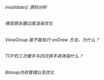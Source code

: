 ###### invalidate() 源码分析

###### 微信朋友圈过度渲染优化

###### ViewGroup 能不能执行 onDraw 方法，为什么？

###### TCP的三次握手与四次挥手具体指什么？

###### Bitmap内存管理以及优化